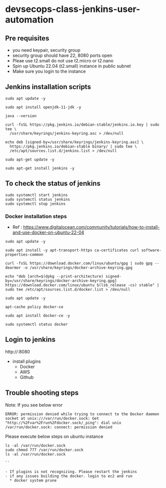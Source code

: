 # devsecops-class-jenkins-user-automation

## Pre requisites
- you need keypair, security group
- security group should have 22, 8080 ports open
- Pleae use t2.small do not use t2.micro or t2.nano
- Spin up Ubuntu 22.04 (t2.small) instance in public subnet
- Make sure you login to the instance

## Jenkins installation scripts
```
sudo apt update -y

sudo apt install openjdk-11-jdk -y

java --version

curl -fsSL https://pkg.jenkins.io/debian-stable/jenkins.io.key | sudo tee \
  /usr/share/keyrings/jenkins-keyring.asc > /dev/null

echo deb [signed-by=/usr/share/keyrings/jenkins-keyring.asc] \
  https://pkg.jenkins.io/debian-stable binary/ | sudo tee \
  /etc/apt/sources.list.d/jenkins.list > /dev/null

sudo apt-get update -y

sudo apt-get install jenkins -y
```

## To check the status of jenkins

```
sudo systemctl start jenkins
sudo systemctl status jenkins
sudo systemctl stop jenkins
```


### Docker installation steps
- Ref : https://www.digitalocean.com/community/tutorials/how-to-install-and-use-docker-on-ubuntu-22-04

```
sudo apt update -y

sudo apt install -y apt-transport-https ca-certificates curl software-properties-common

curl -fsSL https://download.docker.com/linux/ubuntu/gpg | sudo gpg --dearmor -o /usr/share/keyrings/docker-archive-keyring.gpg

echo "deb [arch=$(dpkg --print-architecture) signed-by=/usr/share/keyrings/docker-archive-keyring.gpg] https://download.docker.com/linux/ubuntu $(lsb_release -cs) stable" | sudo tee /etc/apt/sources.list.d/docker.list > /dev/null

sudo apt update -y

apt-cache policy docker-ce

sudo apt install docker-ce -y

sudo systemctl status docker

```

## Login to jenkins
http://<public-ip>:8080
- install plugins
  * Docker
  * AWS 
  * Github

## Trouble shooting steps
Note: If you see below error
```
ERROR: permission denied while trying to connect to the Docker daemon socket at unix:///var/run/docker.sock: Get "http://%2Fvar%2Frun%2Fdocker.sock/_ping": dial unix /var/run/docker.sock: connect: permission denied
```
Please execute below steps on ubuntu instance

```
ls -al /var/run/docker.sock 
sudo chmod 777 /var/run/docker.sock
ls -al /var/run/docker.sock 

``

- If plugins is not recognizing. Please restart the jenkins
- if any issues building the docker. login to ec2 and run
  * docker system prune
